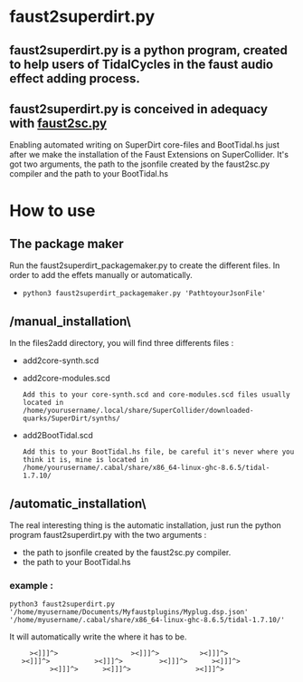 # faust2superdirt.py
## faust2superdirt.py is a python program, created to help users of TidalCycles in the faust audio effect adding process.
## faust2superdirt.py is conceived in adequacy with [faust2sc.py](https://github.com/madskjeldgaard/faust2sc.py)
Enabling automated writing on SuperDirt core-files and BootTidal.hs just after we make the installation of the Faust Extensions on SuperCollider.
It's got two arguments, the path to the jsonfile created by the faust2sc.py compiler and the path to your BootTidal.hs

# How to use

## The package maker
Run the faust2superdirt_packagemaker.py to create the different files. In order to add the effets manually or automatically.
* `python3 faust2superdirt_packagemaker.py 'PathtoyourJsonFile'`

## /manual_installation\

In the files2add directory, you will find three differents files :

* add2core-synth.scd 
* add2core-modules.scd 

      Add this to your core-synth.scd and core-modules.scd files usually located in /home/yourusername/.local/share/SuperCollider/downloaded-quarks/SuperDirt/synths/

* add2BootTidal.scd 

      Add this to your BootTidal.hs file, be careful it's never where you think it is, mine is located in /home/yourusername/.cabal/share/x86_64-linux-ghc-8.6.5/tidal-1.7.10/

## /automatic_installation\

The real interesting thing is the automatic installation, 
just run the python program faust2superdirt.py with the two arguments :

* the path to jsonfile created by the faust2sc.py compiler.
* the path to your BootTidal.hs
### example : 
 `python3 faust2superdirt.py '/home/myusername/Documents/Myfaustplugins/Myplug.dsp.json' '/home/myusername/.cabal/share/x86_64-linux-ghc-8.6.5/tidal-1.7.10/'`
 
It will automatically write the where it has to be. 



         ><]]]^>                  ><]]]^>          ><]]]^>
       ><]]]^>           ><]]]^>         ><]]]^>      ><]]]^>
              ><]]]^>      ><]]]^>                ><]]]^>
